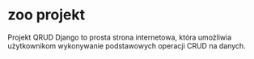 # zoo projekt 
Projekt QRUD Django to prosta strona internetowa, która umożliwia użytkownikom wykonywanie podstawowych operacji CRUD na danych. 
